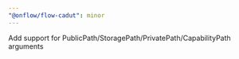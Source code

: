 ```yaml
---
"@onflow/flow-cadut": minor
---
```


Add support for PublicPath/StoragePath/PrivatePath/CapabilityPath arguments
